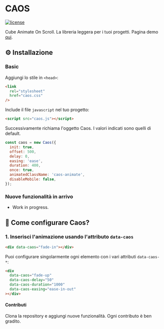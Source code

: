 # CAOS

[![license][license-image]][license-url]

Cube Animate On Scroll. La libreria leggera per i tuoi progetti. Pagina demo [qui](https://kevinbism.github.io/caos/).

## ⚙ Installazione

### Basic

Aggiungi lo stile in `<head>`:

```html
<link
  rel="stylesheet"
  href="caos.css"
/>
```

Include il file `javascript` nel tuo progetto:

```html
<script src="caos.js"></script>
```

Successivamente richiama l'oggetto Caos. I valori indicati sono quelli di default.

```js
const caos = new Caos({
  init: true,
  offset: 500,
  delay: 0,
  easing: 'ease',
  duration: 400,
  once: true,
  animatedClassName: 'caos-animate',
  disableMobile: false,
});
```

### Nuove funzionalità in arrivo

- Work in progress.

## 🤔 Come configurare Caos?

### 1. Inserisci l'animazione usando l'attributo `data-caos`

```html
<div data-caos="fade-in"></div>
```

Puoi configurare singolarmente ogni elemento con i vari attributi `data-caos-*`:

```html
<div
  data-caos="fade-up"
  data-caos-delay="50"
  data-caos-duration="1000"
  data-caos-easing="ease-in-out"
></div>
```

#### Contributi

Clona la repository e aggiungi nuove funzionalità. Ogni contributo è ben gradito.

[license-image]: https://img.shields.io/npm/l/destyle.css.svg?style=flat-square
[license-url]: LICENSE
